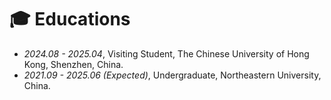 # 🎓 Educations
- *2024.08 - 2025.04*, Visiting Student, The Chinese University of Hong Kong, Shenzhen, China.
- *2021.09 - 2025.06 (Expected)*, Undergraduate, Northeastern University, China.
